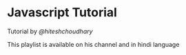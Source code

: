 # Javascript Tutorial

Tutorial by _@hiteshchoudhary_

This playlist is available on his channel and in hindi language
